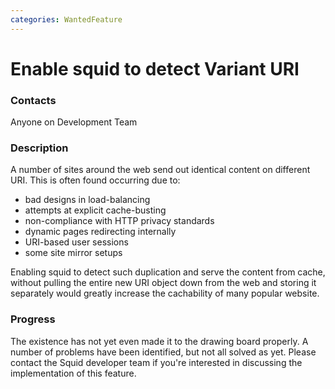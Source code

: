 ```yaml
---
categories: WantedFeature
---
```

# Enable squid to detect Variant URI

### Contacts

Anyone on Development Team

### Description

A number of sites around the web send out identical content on different
URI. This is often found occurring due to:
- bad designs in load-balancing
- attempts at explicit cache-busting
- non-compliance with HTTP privacy standards
- dynamic pages redirecting internally
- URI-based user sessions
- some site mirror setups

Enabling squid to detect such duplication and serve the content from
cache, without pulling the entire new URI object down from the web and
storing it separately would greatly increase the cachability of many
popular website.

### Progress

The existence has not yet even made it to the drawing board properly. A
number of problems have been identified, but not all solved as yet.
Please contact the Squid developer team if you're interested in
discussing the implementation of this feature.
